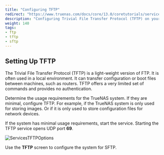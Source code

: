 ```yaml
---
title: "Configuring TFTP"
redirect: "https://www.truenas.com/docs/core/13.0/coretutorials/services/configuringtftp/"
description: "Configuring Trivial File Transfer Protocol (TFTP) on your TrueNAS."
weight: 140
tags:
- ftp
- tftp
- sftp
---
```


## Setting Up TFTP

The Trivial File Transfer Protocol (TFTP) is a light-weight version of FTP. It is often used in a local environment. It can transfer configuration or boot files between machines, such as routers. 
TFTP offers a very limited set of commands and provides no authentication.  

Determine the usage requirements for the TrueNAS system. If they are minimal, configure TFTP. For example, if the TrueNAS system is only used for storing images. Or if it is only used to store configuration files for network devices.  

If the system has minimal usage requirements, start the service. Starting the TFTP service opens UDP port **69**.

![ServicesTFTPOptions](/images/CORE/Services/ServicesTFTPOptions.png "TFTP Service Options")

Use the **TFTP** screen to configure the system for SFTP.  
